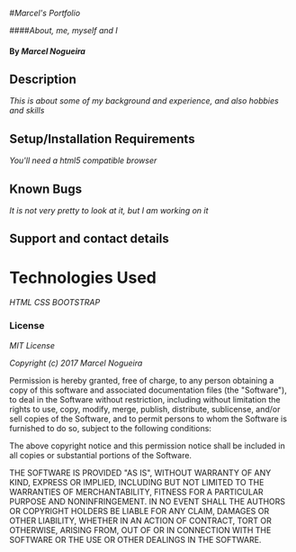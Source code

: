 #_Marcel's Portfolio_

####_About, me, myself and I_

#### By _**Marcel Nogueira**_

## Description

_This is about some of my background and experience, and also hobbies and skills_

## Setup/Installation Requirements

_You'll need a html5 compatible browser_

## Known Bugs

_It is not very pretty to look at it, but I am working on it_

## Support and contact details

<a href="mailto:marcel@oceansky.com"></a>

# Technologies Used

_HTML_ _CSS_ _BOOTSTRAP_

### License

_MIT License_

_Copyright (c) 2017 Marcel Nogueira_

Permission is hereby granted, free of charge, to any person obtaining a copy
of this software and associated documentation files (the "Software"), to deal
in the Software without restriction, including without limitation the rights
to use, copy, modify, merge, publish, distribute, sublicense, and/or sell
copies of the Software, and to permit persons to whom the Software is
furnished to do so, subject to the following conditions:

The above copyright notice and this permission notice shall be included in all
copies or substantial portions of the Software.

THE SOFTWARE IS PROVIDED "AS IS", WITHOUT WARRANTY OF ANY KIND, EXPRESS OR
IMPLIED, INCLUDING BUT NOT LIMITED TO THE WARRANTIES OF MERCHANTABILITY,
FITNESS FOR A PARTICULAR PURPOSE AND NONINFRINGEMENT. IN NO EVENT SHALL THE
AUTHORS OR COPYRIGHT HOLDERS BE LIABLE FOR ANY CLAIM, DAMAGES OR OTHER
LIABILITY, WHETHER IN AN ACTION OF CONTRACT, TORT OR OTHERWISE, ARISING FROM,
OUT OF OR IN CONNECTION WITH THE SOFTWARE OR THE USE OR OTHER DEALINGS IN THE
SOFTWARE.
